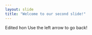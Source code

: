 ```yaml
---
layout: slide
title: "Welcome to our second slide!"
---
```

Edited hon
Use the left arrow to go back!
